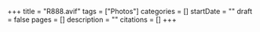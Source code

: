 +++
title = "R888.avif"
tags = ["Photos"]
categories = []
startDate = ""
draft = false
pages = []
description = ""
citations = []
+++
